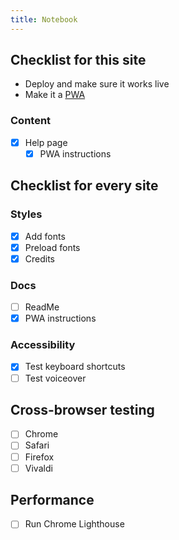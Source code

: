 ```yaml
---
title: Notebook
---
```


## Checklist for this site

- Deploy and make sure it works live
- Make it a [PWA](https://developer.mozilla.org/en-US/docs/Web/Progressive_web_apps/Guides/Offline_and_background_operation)

### Content

- [x] Help page
  - [x] PWA instructions

## Checklist for every site

### Styles

- [x] Add fonts
- [x] Preload fonts
- [x] Credits

### Docs

- [ ] ReadMe
- [x] PWA instructions

### Accessibility

- [x] Test keyboard shortcuts
- [ ] Test voiceover

## Cross-browser testing

- [ ] Chrome
- [ ] Safari
- [ ] Firefox
- [ ] Vivaldi

## Performance

- [ ] Run Chrome Lighthouse
